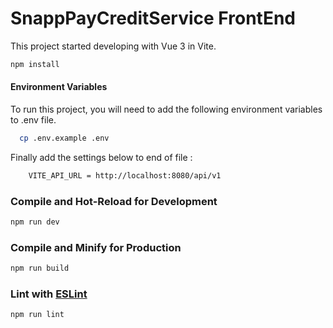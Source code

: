 # SnappPayCreditService FrontEnd

This project started developing with Vue 3 in Vite.

```sh
npm install
```

#### Environment Variables

To run this project, you will need to add the following environment variables to .env file.

```bash
  cp .env.example .env
```

Finally add the settings below to end of file :

```bash
    VITE_API_URL = http://localhost:8080/api/v1
```

### Compile and Hot-Reload for Development

```sh
npm run dev
```

### Compile and Minify for Production

```sh
npm run build
```

### Lint with [ESLint](https://eslint.org/)

```sh
npm run lint
```
